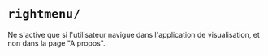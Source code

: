 # `rightmenu/`

Ne s'active que si l'utilisateur navigue dans l'application de visualisation, et non dans la page "A propos".
